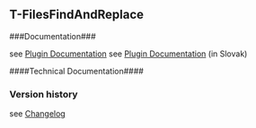 T-FilesFindAndReplace
----------

###Documentation###

see [Plugin Documentation](./doc/About.md)
see [Plugin Documentation](./doc/About_sk.md) (in Slovak)

####Technical Documentation####

### Version history ###

see [Changelog](./CHANGELOG.md)